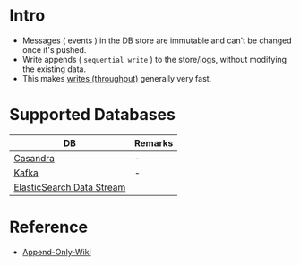# Intro
- Messages ( events ) in the DB store are immutable and can't be changed once it's pushed.
- Write appends ( `sequential write` ) to the store/logs, without modifying the existing data.
- This makes [writes (throughput)](LatencyThroughput.md) generally very fast.

# Supported Databases

| DB                                                                                                             | Remarks |
|----------------------------------------------------------------------------------------------------------------|---------|
| [Casandra](../3_DatabaseComponents/NoSQL-Databases/ApacheCasandra.md)                                          | -       |
| [Kafka](../4_MessageBrokers/Kafka.md)                                                                          | -       |
| [ElasticSearch Data Stream](../3_DatabaseComponents/NoSQL-Databases/ElasticSearch/ElasticSearchDataStreams.md) |         |

# Reference
- [Append-Only-Wiki](https://en.wikipedia.org/wiki/Append-only)